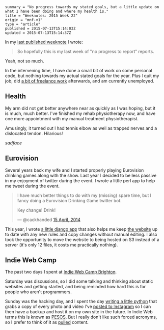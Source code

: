 ```
summary = "No progress towards my stated goals, but a little update on what I have been doing and where my health is."
title = "Weeknotes: 2015 Week 22"
origin = "mnf-v1"
type = "article"
published = 2015-07-13T15:14:03Z
updated = 2015-07-13T15:14:37Z
```

In my [last published weeknote][w11] I wrote:

> So hopefully this is my last week of "no progress to report" reports.

Yeah, not so much.

In the intervening time, I have done a small bit of work on some personal code, but nothing towards my actual stated goals for the year. Plus I quit my job, did [a bit of freelance work][pando] afterwards, and am currently unemployed.

## Health

My arm did not get better anywhere near as quickly as I was hoping, but it is much, much better. I've finished my rehab physiotherapy now, and have one more appointment with my manual treatment physiotherapist. 

Amusingly, it turned out I had tennis elbow as well as trapped nerves and a dislocated tendon. Hilarious!

<i style='font-style: italic'>sadface</i>

## Eurovision

Several years back my wife and I started properly playing Eurovision drinking games along with the show. Last year I decided to be less passive in my enjoyment of twitter during the event. I wrote a little perl app to help me tweet during the event.

> I have much better things to do with my (missing) spare time, but I fancy doing a Eurovision Drinking Game twitter bot.
> 
> Key change! Drink!
>
> — @cackhanded [15 April, 2014][bot]

This year, I wrote [a little django app][eurodrink] that also helps me keep [the website][eddotcom] up to date with any new rules and copy changes without manual editing. I also took the opportunity to move the website to being hosted on S3 instead of a server (it's only 12 files, it costs me practically nothing).

## Indie Web Camp

The past two days I spent at [Indie Web Camp Brighton][iwcb].

Saturday was discussions, so I did some talking and thinking about static websites and getting started, and being reminded how hard this is for people who aren't programmers.

Sunday was the hacking day, and I spent the day [writing a little python][igb] that grabs a copy of every photo and video I've [posted to Instagram][ig] so I can then have a backup and host it on my own site in the future. In Indie Web terms this is known as [PESOS][pesos]. But I really don't like such forced acronyms, so I prefer to think of it as [pulled][pull] content.

[w11]: /weeknotes/2015-week-eleven
[pando]: https://pando.com/2015/06/22/welcome-new-pando/
[bot]: https://twitter.com/cackhanded/status/456119913674203136
[eurodrink]: https://github.com/norm/eurodrink
[eddotcom]: http://eurovisiondrinking.com/
[iwcb]: https://indiewebcamp.com/2015/Brighton
[igb]: https://github.com/norm/instagram-backup
[ig]: https://instagram.com/cackhanded
[pesos]: https://indiewebcamp.com/PESOS
[pull]: https://en.wikipedia.org/wiki/Pull_technology